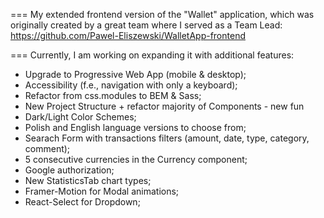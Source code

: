===
My extended frontend version of the "Wallet" application, which was originally created by a great team where I served as a Team Lead: https://github.com/Pawel-Eliszewski/WalletApp-frontend

===
Currently, I am working on expanding it with additional features:

- Upgrade to Progressive Web App (mobile & desktop);
- Accessibility (f.e., navigation with only a keyboard);
- Refactor from css.modules to BEM & Sass;
- New Project Structure + refactor majority of Components - new fun
- Dark/Light Color Schemes;
- Polish and English language versions to choose from;
- Searach Form with transactions filters (amount, date, type, category, comment);
- 5 consecutive currencies in the Currency component;
- Google authorization;
- New StatisticsTab chart types;
- Framer-Motion for Modal animations;
- React-Select for Dropdown;
